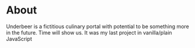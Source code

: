 # About
Underbeer is a fictitious culinary portal with potential to be something more in the future. Time will show us.
It was my last project in vanilla/plain JavaScript
